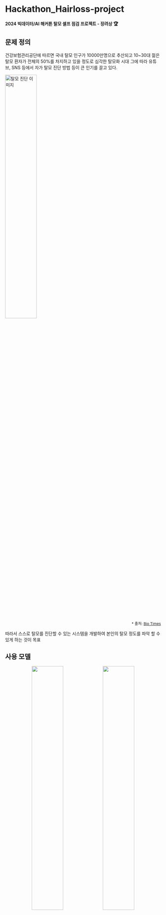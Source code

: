 # Hackathon_Hairloss-project

#### 2024 빅데이터/AI 해커톤 탈모 셀프 점검 프로젝트 - 장려상 :trophy:

## 문제 정의
건강보험관리공단에 따르면 국내 탈모 인구가 10000만명으로 추산되고 10~30대 젊은 탈모 환자가 전체의 50%를 차지하고 있을 정도로 심각한 탈모화 시대
그에 따라 유튜브, SNS 등에서 자가 탈모 진단 방법 등이 큰 인기를 끌고 있다.

<p align="left">
  <img alt="탈모 진단 이미지" src="https://github.com/user-attachments/assets/0b33d7b0-c80b-4d17-a0ab-36df99a505bd" width="45%"/>
</p>

<p align="right" style="font-size:12px">
  * 출처: <a href="http://www.biotimes.co.kr" target="_blank">Bio Times</a>
</p>


따라서 스스로 탈모를 진단할 수 있는 시스템을 개발하여 본인의 탈모 정도를 파악 할 수 있게 하는 것이 목표

## 사용 모델
<p align="center">
  <img src="https://github.com/user-attachments/assets/41c49ae0-dfae-4591-9150-53403fe7f11d" width="45%"/>
  <img src="https://github.com/user-attachments/assets/8f5df45a-2c08-42cc-8f6e-d2d39f9efeda" width="45%"/>
</p>





